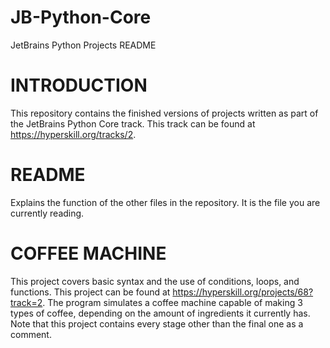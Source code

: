 # JB-Python-Core
JetBrains Python Projects README

INTRODUCTION
============
This repository contains the finished versions of projects written as part of the JetBrains Python Core track.
This track can be found at https://hyperskill.org/tracks/2.

README
======
Explains the function of the other files in the repository.
It is the file you are currently reading.

COFFEE MACHINE
==========
This project covers basic syntax and the use of conditions, loops, and functions.
This project can be found at https://hyperskill.org/projects/68?track=2.
The program simulates a coffee machine capable of making 3 types of coffee, depending on the amount of ingredients it currently has.
Note that this project contains every stage other than the final one as a comment.
